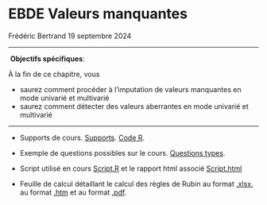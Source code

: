 EBDE Valeurs manquantes
================
Frédéric Bertrand
19 septembre 2024

------------------------------------------------------------------------

️ **Objectifs spécifiques**:

À la fin de ce chapitre, vous

- saurez comment procéder à l’imputation de valeurs manquantes en mode
  univarié et multivarié
- saurez comment détecter des valeurs aberrantes en mode univarié et
  multivarié

------------------------------------------------------------------------

- Supports de cours. [Supports](Supports/MissingData_Aberration.html).
  [Code R](Supports/MissingData_Aberration.R).

- Exemple de questions possibles sur le cours. [Questions
  types](Supports/ValeursManquante_Questions.html).

- Script utilisé en cours [Script.R](Supports/Script.R) et le rapport
  html associé [Script.html](Supports/Script.html)

- Feuille de calcul détaillant le calcul des règles de Rubin au format
  [.xlsx](Supports/Exemple_Regle_Rubin.xlsx), au format
  [.htm](Supports/Exemple_Regle_Rubin.htm) et au format
  [.pdf](Supports/Exemple_Regle_Rubin.pdf).
